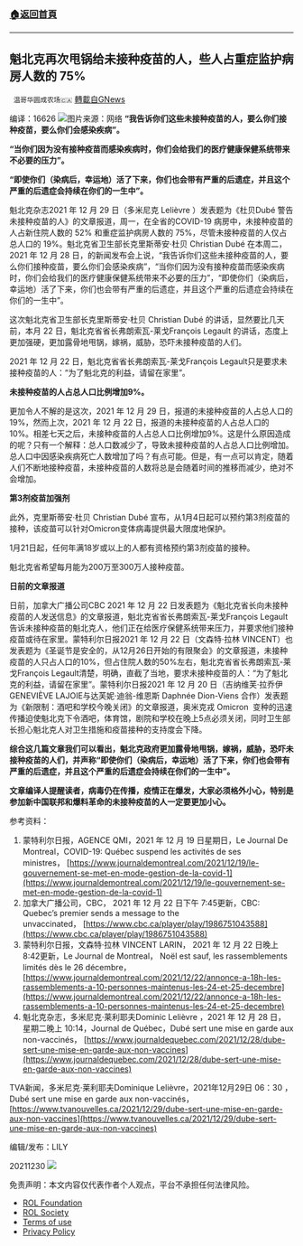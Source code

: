 ###  [:house:返回首頁](https://github.com/ourhimalayas/txt)
---


## 魁北克再次甩锅给未接种疫苗的人，些人占重症监护病房人数的 75%
` 温哥华圆成农场🇨🇦` [轉載自GNews](https://gnews.org/zh-hans/1805059/)

编译：16626
![](https://assets.gnews.org/wp-content/uploads/2021/12/图片872-edited.png)图片来源：网络
**“我告诉你们这些未接种疫苗的人，要么你们接种疫苗，要么你们会感染疾病”。**

**“当你们因为没有接种疫苗而感染疾病时，你们会给我们的医疗健康保健系统带来不必要的压力”。**

**“即使你们（染病后，幸运地）活了下来，你们也会带有严重的后遗症，并且这个严重的后遗症会持续在你们的一生中”。**

魁北克杂志2021 年 12 月 29 日（多米尼克 Lelièvre ）发表题为《杜贝Dubé 警告未接种疫苗的人》的文章报道，周一，在全省的COVID-19 病房中，未接种疫苗的人占新住院人数的 52% 和重症监护病房人数的 75%，尽管未接种疫苗的人仅占总人口的 19%。魁北克省卫生部长克里斯蒂安·杜贝 Christian Dubé 在本周二，2021 年 12 月 28 日，的新闻发布会上说，“我告诉你们这些未接种疫苗的人，要么你们接种疫苗，要么你们会感染疾病”，“当你们因为没有接种疫苗而感染疾病时，你们会给我们的医疗健康保健系统带来不必要的压力”，“即使你们（染病后，幸运地）活了下来，你们也会带有严重的后遗症，并且这个严重的后遗症会持续在你们的一生中”。

这次魁北克省卫生部长克里斯蒂安·杜贝 Christian Dubé 的讲话，显然要比几天前，本月 22 日，魁北克省省长弗朗索瓦-莱戈François Legault 的讲话，态度上更加强硬，更加露骨地甩锅，嫁祸，威胁，恐吓未接种疫苗的人们。

2021 年 12 月 22 日，魁北克省省长弗朗索瓦-莱戈François Legault只是要求未接种疫苗的人：“为了魁北克的利益，请留在家里”。

**未接种疫苗的人占总人口比例增加9%。**

更加令人不解的是这次，2021 年 12 月 29 日，报道的未接种疫苗的人占总人口的 19%，然而上次，2021 年 12 月 22 日，报道的未接种疫苗的人占总人口的 10%。相差七天之后，未接种疫苗的人占总人口比例增加9%。这是什么原因造成的呢？只有一个解释：总人口数减少了，导致未接种疫苗的人占总人口比例增加。总人口中因感染疾病死亡人数增加了吗？有点可能。但是，有一点可以肯定，随着人们不断地接种疫苗，未接种疫苗的人数将总是会随着时间的推移而减少，绝对不会增加。

**第3剂疫苗加强剂**

此外，克里斯蒂安·杜贝 Christian Dubé 宣布，从1月4日起可以预约第3剂疫苗的接种，该疫苗可以针对Omicron变体病毒提供最大限度地保护。

1月21日起，任何年满18岁或以上的人都有资格预约第3剂疫苗的接种。

魁北克省希望每月能为200万至300万人接种疫苗。

**日前的文章报道**

日前，加拿大广播公司CBC 2021 年 12 月 22 日发表题为《魁北克省长向未接种疫苗的人发送信息》的文章报道，魁北克省省长弗朗索瓦-莱戈François Legault 告诉未接种疫苗的魁北克人，他们正在给医疗保健系统带来压力，并要求他们接种疫苗或待在家里。蒙特利尔日报2021 年 12 月 22 日（文森特·拉林 VINCENT）也发表题为《圣诞节是安全的，从12月26日开始的有限聚会》的文章报道，未接种疫苗的人只占人口的10%，但占住院人数的50%左右，魁北克省省长弗朗索瓦-莱戈François Legault清楚，明确，直截了当地，要求未接种疫苗的人：“为了魁北克的利益，请留在家里”。蒙特利尔日报2021 年 12 月 20 日（吉纳维芙·拉乔伊GENEVIÈVE LAJOIE与达芙妮·迪翁-维恩斯 Daphnée Dion-Viens 合作）发表题为《新限制：酒吧和学校今晚关闭》的文章报道，奥米克戎 Omicron  变种的迅速传播迫使魁北克下令酒吧，体育馆，剧院和学校在晚上5点必须关闭，同时卫生部长担心魁北克人对卫生措施和疫苗接种的支持度会下降。

**综合这几篇文章我们可以看出，魁北克政府更加露骨地甩锅，嫁祸，威胁，恐吓未接种疫苗的人们，并声称“即使你们（染病后，幸运地）活了下来，你们也会带有严重的后遗症，并且这个严重的后遗症会持续在你们的一生中”。**

**文章编译人提醒读者，病毒仍在传播，疫情正在爆发，大家必须格外小心，特别是参加新中国联邦和爆料革命的未接种疫苗的人一定要更加小心。**

参考资料：

1. 蒙特利尔日报，AGENCE QMI，2021 年 12 月 19 日星期日，Le Journal De Montreal，COVID-19: Québec suspend les activités de ses ministres， [https://www.journaldemontreal.com/2021/12/19/le-gouvernement-se-met-en-mode-gestion-de-la-covid-1](https://www.journaldemontreal.com/2021/12/19/le-gouvernement-se-met-en-mode-gestion-de-la-covid-1)
2. 加拿大广播公司，CBC， 2021 年 12 月 22 日下午 7:45更新，CBC: Quebec’s premier sends a message to the unvaccinated， [https://www.cbc.ca/player/play/1986751043588](https://www.cbc.ca/player/play/1986751043588)
3. 蒙特利尔日报，文森特·拉林 VINCENT LARIN， 2021 年 12 月 22 日晚上 8:42更新，Le Journal de Montreal， Noël est sauf, les rassemblements limités dès le 26 décembre，[https://www.journaldemontreal.com/2021/12/22/annonce-a-18h-les-rassemblements-a-10-personnes-maintenus-les-24-et-25-decembre](https://www.journaldemontreal.com/2021/12/22/annonce-a-18h-les-rassemblements-a-10-personnes-maintenus-les-24-et-25-decembre)
4. 魁北克杂志，多米尼克·莱利耶夫Dominic Lelièvre ，2021 年 12 月 28 日，星期二晚上 10:14，Journal de Québec，Dubé sert une mise en garde aux non-vaccinés， [https://www.journaldequebec.com/2021/12/28/dube-sert-une-mise-en-garde-aux-non-vaccines](https://www.journaldequebec.com/2021/12/28/dube-sert-une-mise-en-garde-aux-non-vaccines)


TVA新闻，多米尼克·莱利耶夫Dominique Lelièvre，2021年12月29日 06：30‎‎ ‎， Dubé sert une mise en garde aux non-vaccinés，[https://www.tvanouvelles.ca/2021/12/29/dube-sert-une-mise-en-garde-aux-non-vaccines](https://www.tvanouvelles.ca/2021/12/29/dube-sert-une-mise-en-garde-aux-non-vaccines)

编辑/发布：LILY

20211230
![](https://assets.gnews.org/wp-content/uploads/2021/11/農場文宣-3.jpg)




 

免责声明：本文内容仅代表作者个人观点，平台不承担任何法律风险。

- [ROL Foundation](https://rolfoundation.org/)
- [ROL Society](https://rolsociety.org/)
- [Terms of use](https://gnews.org/terms-of-use-3/)
- [Privacy Policy](https://gnews.org/privacy-policy/)

